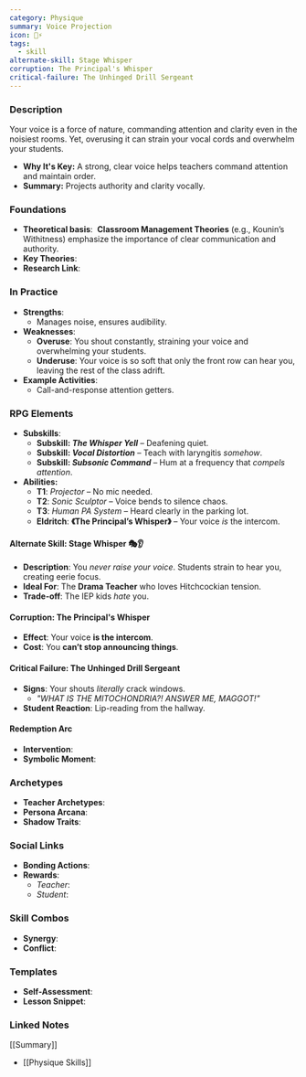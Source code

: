 ```yaml
---
category: Physique
summary: Voice Projection
icon: 📣⚡
tags:
  - skill
alternate-skill: Stage Whisper
corruption: The Principal's Whisper
critical-failure: The Unhinged Drill Sergeant
---
```


### **Description**  
Your voice is a force of nature, commanding attention and clarity even in the noisiest rooms. Yet, overusing it can strain your vocal cords and overwhelm your students.
- **Why It's Key:** A strong, clear voice helps teachers command attention and maintain order.
- **Summary:** Projects authority and clarity vocally.

### **Foundations**  
- **Theoretical basis**:  **Classroom Management Theories** (e.g., Kounin’s Withitness) emphasize the importance of clear communication and authority.
- **Key Theories**: 
- **Research Link**: 

### **In Practice**  
- **Strengths**:  
	- Manages noise, ensures audibility.
- **Weaknesses**:  
	- **Overuse**: You shout constantly, straining your voice and overwhelming your students.
	- **Underuse**: Your voice is so soft that only the front row can hear you, leaving the rest of the class adrift.
- **Example Activities**:  
	- Call-and-response attention getters.

### **RPG Elements**  
- **Subskills**: 
	- **Subskill: _The Whisper Yell_** – Deafening quiet.
	- **Subskill: _Vocal Distortion_** – Teach with laryngitis _somehow_.
	- **Subskill: _Subsonic Command_** – Hum at a frequency that _compels attention_.
- **Abilities:**
	- **T1**: _Projector_ – No mic needed.
	- **T2**: _Sonic Sculptor_ – Voice bends to silence chaos.
	- **T3**: _Human PA System_ – Heard clearly in the parking lot.
	- **Eldritch**: **《The Principal’s Whisper》** – Your voice _is_ the intercom.
#### **Alternate Skill: Stage Whisper** 🎭👂
- **Description**: You _never raise your voice_. Students strain to hear you, creating eerie focus.
- **Ideal For**: The **Drama Teacher** who loves Hitchcockian tension.
- **Trade-off**: The IEP kids _hate_ you.
#### **Corruption: The Principal's Whisper**
- **Effect**: Your voice **is the intercom**.
- **Cost**: You **can’t stop announcing things**.
#### **Critical Failure: The Unhinged Drill Sergeant** 
- **Signs**: Your shouts _literally_ crack windows. 
    - _"WHAT IS THE _MITOCHONDRIA_?! ANSWER ME, MAGGOT!"_
- **Student Reaction**: Lip-reading from the hallway.
#### **Redemption Arc**  
- **Intervention**: 
- **Symbolic Moment**: 

### **Archetypes**  
- **Teacher Archetypes**: 
- **Persona Arcana**: 
- **Shadow Traits**: 

### **Social Links**  
- **Bonding Actions**: 
- **Rewards**:  
  - *Teacher*: 
  - *Student*: 

### **Skill Combos**  
- **Synergy**: 
- **Conflict**:  

### **Templates**  
- **Self-Assessment**: 
- **Lesson Snippet**: 

### **Linked Notes**  
[[Summary]]
- [[Physique Skills]]